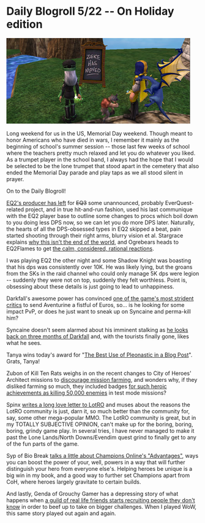 # Daily Blogroll 5/22 -- On Holiday edition

![Nice of him to leave the sign... Why can't I steal the sign for MY HOME? Fail!](../uploads/2009/05/wizardgraphicalclient-2009-05-20-19-32-06-04.jpg "Nice of him to leave the sign... Why can't I steal the sign for MY HOME? Fail!")

Long weekend for us in the US, Memorial Day weekend. Though meant to honor Americans who have died in wars, I remember it mainly as the beginning of school's summer session -- those last few weeks of school where the teachers pretty much relaxed and let you do whatever you liked. As a trumpet player in the school band, I always had the hope that I would be selected to be the lone trumpet that stood apart in the cemetery that also ended the Memorial Day parade and play taps as we all stood silent in prayer.

On to the Daily Blogroll!

[EQ2's producer has left](http://eq2players.station.sony.com/news_archive_content.vm?month=current&id=3095) for ~~EQ3~~ some unannounced, probably EverQuest-related project, and in true hit-and-run fashion, used his last communique with the EQ2 player base to outline some changes to procs which boil down to you doing less DPS now, so we can let you do more DPS later. Naturally, the hearts of all the DPS-obsessed types in EQ2 skipped a beat, pain started shooting through their right arms, blurry vision et al. Stargrace explains [why this isn't the end of the world](http://mmoquests.com/2009/05/22/o-m-g-the-sky-is-falling-ok-not-really/), and Ogrebears heads to EQ2Flames to get [the calm, considered, rational reactions](http://ogrebear.com/?p=965).

I was playing EQ2 the other night and some Shadow Knight was boasting that his dps was consistently over 10K. He was likely lying, but the groans from the SKs in the raid channel who could only manage 5K dps were legion -- suddenly they were not on top, suddenly they felt worthless. Point is, obsessing about these details is just going to lead to unhappiness.

Darkfall's awesome power has convinced [one of the game's most strident critics](http://www.brokentoys.org/2009/05/21/and-i-beheld-when-he-had-opened-the-sixth-seal/) to send Aventurine a fistful of Euros, so... is he looking for some impact PvP, or does he just want to sneak up on Syncaine and perma-kill him?

Syncaine doesn't seem alarmed about his imminent stalking as [he looks back on three months of Darkfall](http://syncaine.wordpress.com/2009/05/21/darkfall-3-month-review/) and, with the tourists finally gone, likes what he sees.

Tanya wins today's award for "[The Best Use of Pleonastic in a Blog Post](http://blog.tanyakhovanova.com/?p=135)". Grats, Tanya!

Zubon of Kill Ten Rats weighs in on the recent changes to City of Heroes' Architect missions to [discourage mission farming](http://boards.cityofheroes.com/showflat.php?Cat=&Board=hvh&Number=13521481&bodyprev=#Post13521481), and wonders why, if they disliked farming so much, they included badges [for such heroic achievements as killing 50,000 enemies](http://www.killtenrats.com/2009/05/22/farming-2/) in test mode missions?

Spinx [writes a long love letter to LotRO](http://spinksville.wordpress.com/2009/05/22/how-to-get-a-better-class-of-player/) and muses about the reasons the LotRO community is just, darn it, so much better than the community for, say, some other mega-popular MMO. The LotRO community is great, but in my TOTALLY SUBJECTIVE OPINION, can't make up for the boring, boring, boring, grindy game play. In several tries, I have never managed to make it past the Lone Lands/North Downs/Evendim quest grind to finally get to any of the fun parts of the game.

Syp of Bio Break [talks a little about Champions Online's "Advantages"](http://biobreak.wordpress.com/2009/05/22/champions-online-the-advantage-is-mine/), ways you can boost the power of your, well, powers in a way that will further distinguish your hero from everyone else's. Helping heroes be unique is a big win in my book, and a good way to further set Champions apart from CoH, where heroes largely gravitate to certain builds.

And lastly, Genda of Grouchy Gamer has a depressing story of what happens when [a guild of real life friends starts recruiting people they don't know](http://www.thegrouchygamer.com/?p=179) in order to beef up to take on bigger challenges. When I played WoW, this same story played out again and again.


